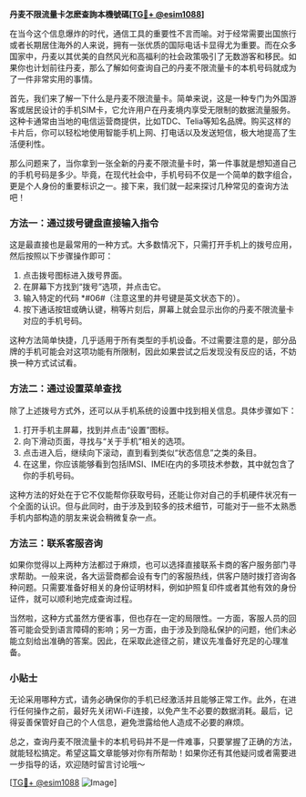 **丹麦不限流量卡怎麽查詢本機號碼[[TG💪+ @esim1088](https://t.me/s/esim1088)]**

在当今这个信息爆炸的时代，通信工具的重要性不言而喻。对于经常需要出国旅行或者长期居住海外的人来说，拥有一张优质的国际电话卡显得尤为重要。而在众多国家中，丹麦以其优美的自然风光和高福利的社会政策吸引了无数游客和移民。如果你也计划前往丹麦，那么了解如何查询自己的丹麦不限流量卡的本机号码就成为了一件非常实用的事情。

首先，我们来了解一下什么是丹麦不限流量卡。简单来说，这是一种专门为外国游客或居民设计的手机SIM卡，它允许用户在丹麦境内享受无限制的数据流量服务。这种卡通常由当地的电信运营商提供，比如TDC、Telia等知名品牌。购买这样的卡片后，你可以轻松地使用智能手机上网、打电话以及发送短信，极大地提高了生活便利性。

那么问题来了，当你拿到一张全新的丹麦不限流量卡时，第一件事就是想知道自己的手机号码是多少。毕竟，在现代社会中，手机号码不仅是一个简单的数字组合，更是个人身份的重要标识之一。接下来，我们就一起来探讨几种常见的查询方法吧！

### 方法一：通过拨号键盘直接输入指令

这是最直接也是最常用的一种方式。大多数情况下，只需打开手机上的拨号应用，然后按照以下步骤操作即可：

1. 点击拨号图标进入拨号界面。
2. 在屏幕下方找到“拨号”选项，并点击它。
3. 输入特定的代码 *#06#（注意这里的井号键是英文状态下的）。
4. 按下通话按钮或确认键，稍等片刻后，屏幕上就会显示出你的丹麦不限流量卡对应的手机号码。

这种方法简单快捷，几乎适用于所有类型的手机设备。不过需要注意的是，部分品牌的手机可能会对这项功能有所限制，因此如果尝试之后发现没有反应的话，不妨换一种方式试试看。

### 方法二：通过设置菜单查找

除了上述拨号方式外，还可以从手机系统的设置中找到相关信息。具体步骤如下：

1. 打开手机主屏幕，找到并点击“设置”图标。
2. 向下滑动页面，寻找与“关于手机”相关的选项。
3. 点击进入后，继续向下滚动，直到看到类似“状态信息”之类的条目。
4. 在这里，你应该能够看到包括IMSI、IMEI在内的多项技术参数，其中就包含了你的手机号码。

这种方法的好处在于它不仅能帮你获取号码，还能让你对自己的手机硬件状况有一个全面的认识。但与此同时，由于涉及到较多的技术细节，可能对于一些不太熟悉手机内部构造的朋友来说会稍微复杂一点。

### 方法三：联系客服咨询

如果你觉得以上两种方法都过于麻烦，也可以选择直接联系卡商的客户服务部门寻求帮助。一般来说，各大运营商都会设有专门的客服热线，供客户随时拨打咨询各种问题。只需要准备好相关的身份证明材料，例如护照复印件或者其他有效的身份证件，就可以顺利地完成查询过程。

当然啦，这种方式虽然方便省事，但也存在一定的局限性。一方面，客服人员的回答可能会受到语言障碍的影响；另一方面，由于涉及到隐私保护的问题，他们未必能立刻给出准确的答案。因此，在采取此途径之前，建议先准备好充足的心理准备。

### 小贴士

无论采用哪种方式，请务必确保你的手机已经激活并且能够正常工作。此外，在进行任何操作之前，最好先关闭Wi-Fi连接，以免产生不必要的数据消耗。最后，记得妥善保管好自己的个人信息，避免泄露给他人造成不必要的麻烦。

总之，查询丹麦不限流量卡的本机号码并不是一件难事，只要掌握了正确的方法，就能轻松搞定。希望这篇文章能够对你有所帮助！如果你还有其他疑问或者需要进一步指导的话，欢迎随时留言讨论哦～

[[TG💪+ @esim1088](https://t.me/s/esim1088) ![Image](https://i.postimg.cc/4NQfJmqS/Snipaste-2025-05-13-00-14-12.png)]